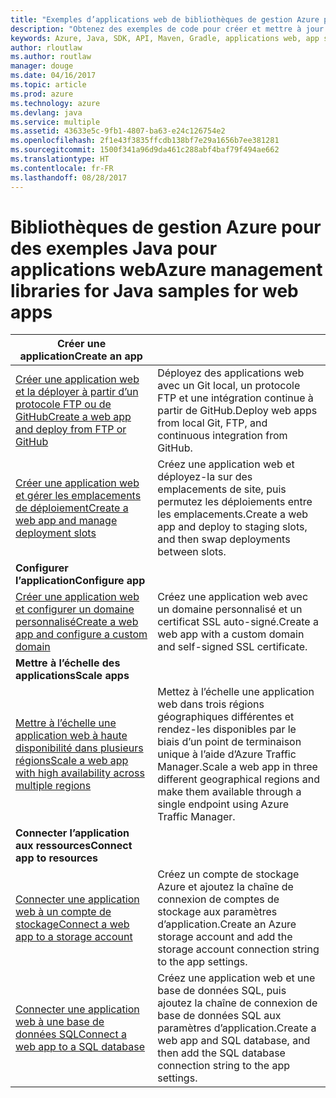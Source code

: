 ```yaml
---
title: "Exemples d’applications web de bibliothèques de gestion Azure pour Java"
description: "Obtenez des exemples de code pour créer et mettre à jour des applications web Azure hébergées dans App Service à l’aide des bibliothèques de gestion Azure pour Java."
keywords: Azure, Java, SDK, API, Maven, Gradle, applications web, app service
author: rloutlaw
ms.author: routlaw
manager: douge
ms.date: 04/16/2017
ms.topic: article
ms.prod: azure
ms.technology: azure
ms.devlang: java
ms.service: multiple
ms.assetid: 43633e5c-9fb1-4807-ba63-e24c126754e2
ms.openlocfilehash: 2f1e43f3835ffcdb138bf7e29a1656b7ee381281
ms.sourcegitcommit: 1500f341a96d9da461c288abf4baf79f494ae662
ms.translationtype: HT
ms.contentlocale: fr-FR
ms.lasthandoff: 08/28/2017
---
```

# <a name="azure-management-libraries-for-java-samples-for-web-apps"></a><span data-ttu-id="bedd0-104">Bibliothèques de gestion Azure pour des exemples Java pour applications web</span><span class="sxs-lookup"><span data-stu-id="bedd0-104">Azure management libraries for Java samples for web apps</span></span>

| <span data-ttu-id="bedd0-105">**Créer une application**</span><span class="sxs-lookup"><span data-stu-id="bedd0-105">**Create an app**</span></span> ||
|---|---|
| <span data-ttu-id="bedd0-106">[Créer une application web et la déployer à partir d’un protocole FTP ou de GitHub][1]</span><span class="sxs-lookup"><span data-stu-id="bedd0-106">[Create a web app and deploy from FTP or GitHub][1]</span></span> | <span data-ttu-id="bedd0-107">Déployez des applications web avec un Git local, un protocole FTP et une intégration continue à partir de GitHub.</span><span class="sxs-lookup"><span data-stu-id="bedd0-107">Deploy web apps from local Git, FTP, and continuous integration from GitHub.</span></span> |
| <span data-ttu-id="bedd0-108">[Créer une application web et gérer les emplacements de déploiement][2]</span><span class="sxs-lookup"><span data-stu-id="bedd0-108">[Create a web app and manage deployment slots][2]</span></span> | <span data-ttu-id="bedd0-109">Créez une application web et déployez-la sur des emplacements de site, puis permutez les déploiements entre les emplacements.</span><span class="sxs-lookup"><span data-stu-id="bedd0-109">Create a web app and deploy to staging slots, and then swap deployments between slots.</span></span> |
| <span data-ttu-id="bedd0-110">**Configurer l’application**</span><span class="sxs-lookup"><span data-stu-id="bedd0-110">**Configure app**</span></span> ||
| <span data-ttu-id="bedd0-111">[Créer une application web et configurer un domaine personnalisé][3]</span><span class="sxs-lookup"><span data-stu-id="bedd0-111">[Create a web app and configure a custom domain][3]</span></span> | <span data-ttu-id="bedd0-112">Créez une application web avec un domaine personnalisé et un certificat SSL auto-signé.</span><span class="sxs-lookup"><span data-stu-id="bedd0-112">Create a web app with a custom domain and self-signed SSL certificate.</span></span> |
| <span data-ttu-id="bedd0-113">**Mettre à l’échelle des applications**</span><span class="sxs-lookup"><span data-stu-id="bedd0-113">**Scale apps**</span></span> ||
| <span data-ttu-id="bedd0-114">[Mettre à l’échelle une application web à haute disponibilité dans plusieurs régions][4]</span><span class="sxs-lookup"><span data-stu-id="bedd0-114">[Scale a web app with high availability across multiple regions][4]</span></span> | <span data-ttu-id="bedd0-115">Mettez à l’échelle une application web dans trois régions géographiques différentes et rendez-les disponibles par le biais d’un point de terminaison unique à l’aide d’Azure Traffic Manager.</span><span class="sxs-lookup"><span data-stu-id="bedd0-115">Scale a web app in three different geographical regions and make them available through a single endpoint using Azure Traffic Manager.</span></span> | 
| <span data-ttu-id="bedd0-116">**Connecter l’application aux ressources**</span><span class="sxs-lookup"><span data-stu-id="bedd0-116">**Connect app to resources**</span></span> ||
| <span data-ttu-id="bedd0-117">[Connecter une application web à un compte de stockage][5]</span><span class="sxs-lookup"><span data-stu-id="bedd0-117">[Connect a web app to a storage account][5]</span></span> | <span data-ttu-id="bedd0-118">Créez un compte de stockage Azure et ajoutez la chaîne de connexion de comptes de stockage aux paramètres d’application.</span><span class="sxs-lookup"><span data-stu-id="bedd0-118">Create an Azure storage account and add the storage account connection string to the app settings.</span></span> |
| <span data-ttu-id="bedd0-119">[Connecter une application web à une base de données SQL][6]</span><span class="sxs-lookup"><span data-stu-id="bedd0-119">[Connect a web app to a SQL database][6]</span></span> | <span data-ttu-id="bedd0-120">Créez une application web et une base de données SQL, puis ajoutez la chaîne de connexion de base de données SQL aux paramètres d’application.</span><span class="sxs-lookup"><span data-stu-id="bedd0-120">Create a web app and SQL database, and then add the SQL database connection string to the app settings.</span></span> |

[1]: java-sdk-configure-webapp-sources.md
[2]: https://azure.microsoft.com/resources/samples/app-service-java-manage-staging-and-production-slots-for-web-apps/
[3]: https://azure.microsoft.com/resources/samples/app-service-java-manage-web-apps-with-custom-domains/
[4]: https://azure.microsoft.com/resources/samples/app-service-java-scale-web-apps-on-linux/
[5]: https://azure.microsoft.com/resources/samples/app-service-java-manage-storage-connections-for-web-apps/
[6]: https://azure.microsoft.com/resources/samples/app-service-java-manage-data-connections-for-web-apps/